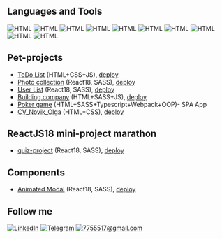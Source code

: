 ## Languages and Tools
![HTML](https://img.shields.io/badge/-HTML-black?style=for-the-badge&logo=HTML5) ![HTML](https://img.shields.io/badge/-CSS-black?style=for-the-badge&logo=CSS3) ![HTML](https://img.shields.io/badge/-SASS-black?style=for-the-badge&logo=sass) ![HTML](https://img.shields.io/badge/-JAVASCRIPT-black?style=for-the-badge&logo=JAVASCRIPT) ![HTML](https://img.shields.io/badge/-TYPESCRIPT-black?style=for-the-badge&logo=TYPEScript) ![HTML](https://img.shields.io/badge/-REACT-black?style=for-the-badge&logo=react) ![HTML](https://img.shields.io/badge/-GIT-black?style=for-the-badge&logo=GIT) ![HTML](https://img.shields.io/badge/-GitHub-black?style=for-the-badge&logo=github) ![HTML](https://img.shields.io/badge/-WEBPACK-black?style=for-the-badge&logo=webpack) ![HTML](https://img.shields.io/badge/-OOP-black?style=for-the-badge&logo=OOP)

## Pet-projects

* [ToDo List](https://github.com/OlgaNovik1/todo_1) (HTML+CSS+JS), [deploy](https://olganovik1.github.io/todo_1/)
* [Photo collection](https://github.com/OlgaNovik1/foto_collection) (React18, SASS), [deploy](https://foto-collection.vercel.app/)
* [User List](https://github.com/OlgaNovik1/user_list.github.io) (React18, SASS), [deploy](https://user-list-github-io.vercel.app/)
* [Building company](https://github.com/OlgaNovik1/constructioncompany.github.io) (HTML+SASS+JS), [deploy](https://olganovik1.github.io/constructioncompany.github.io/)
* [Poker game](https://github.com/OlgaNovik1/poker_game) (HTML+SASS+Typescript+Webpack+OOP)- SPA App
* [CV_Novik_Olga](https://github.com/OlgaNovik1/olganovik1.github.io) (HTML+CSS), [deploy](https://olganovik1.github.io/)


## ReactJS18 mini-project marathon
* [quiz-project](https://github.com/OlgaNovik1/quiz_reactJS.github.io) (React18, SASS), [deploy](https://quiz-react-js-github-io.vercel.app/)


## Components
* [Animated Modal](https://github.com/OlgaNovik1/animatedModal.github.io) (React18, SASS), [deploy](https://animated-modal-github-io.vercel.app/)



## Follow me
[![LinkedIn](https://img.shields.io/badge/-LinkedIn-black?style=for-the-badge&logo=LinkedIn&logoColor=blue)](https://www.linkedin.com/in/%D0%BE%D0%BB%D1%8C%D0%B3%D0%B0-%D0%BD%D0%BE%D0%B2%D0%B8%D0%BA-25280422b/)
[![Telegram](https://img.shields.io/badge/-Telegram-black?style=for-the-badge&logo=Telegram&logoColor=lighblue)](https://t.me/novik_olga_1)
[![7755517@gmail.com](https://img.shields.io/badge/-7755517@gmail.com-black?style=for-the-badge&logo=gmail&logoColor=lighblue)](https://www.google.by/)





